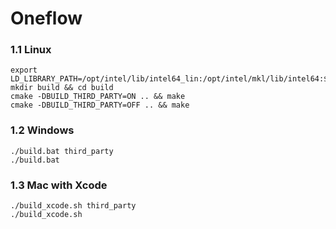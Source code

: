 # Oneflow

### 1.1 Linux 

```
export LD_LIBRARY_PATH=/opt/intel/lib/intel64_lin:/opt/intel/mkl/lib/intel64:$LD_LIBRARY_PATH
mkdir build && cd build
cmake -DBUILD_THIRD_PARTY=ON .. && make
cmake -DBUILD_THIRD_PARTY=OFF .. && make
```

### 1.2 Windows

```
./build.bat third_party
./build.bat
```

### 1.3 Mac with Xcode

```
./build_xcode.sh third_party
./build_xcode.sh
```
